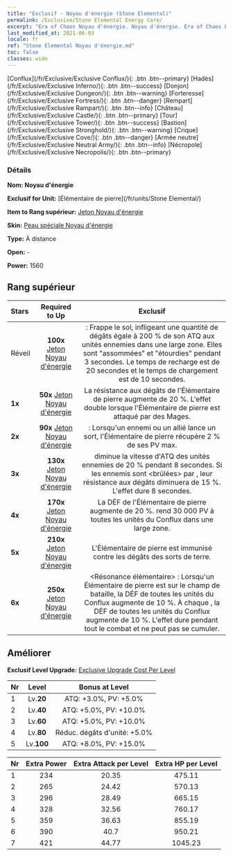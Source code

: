 ```yaml
---
title: "Exclusif - Noyau d'énergie (Stone Elemental)"
permalink: /Exclusive/Stone Elemental Energy Core/
excerpt: "Era of Chaos Noyau d'énergie. Noyau d'énergie. Era of Chaos Exclusif Noyau d'énergie. Élémentaire de pierre Exclusif."
last_modified_at: 2021-06-03
locale: fr
ref: "Stone Elemental Noyau d'énergie.md"
toc: false
classes: wide
---
```

 [Conflux](/fr/Exclusive/Exclusive Conflux/){: .btn .btn--primary} [Hadès](/fr/Exclusive/Exclusive Inferno/){: .btn .btn--success} [Donjon](/fr/Exclusive/Exclusive Dungeon/){: .btn .btn--warning} [Forteresse](/fr/Exclusive/Exclusive Fortress/){: .btn .btn--danger} [Rempart](/fr/Exclusive/Exclusive Rampart/){: .btn .btn--info} [Château](/fr/Exclusive/Exclusive Castle/){: .btn .btn--primary} [Tour](/fr/Exclusive/Exclusive Tower/){: .btn .btn--success} [Bastion](/fr/Exclusive/Exclusive Stronghold/){: .btn .btn--warning} [Crique](/fr/Exclusive/Exclusive Cove/){: .btn .btn--danger} [Armée neutre](/fr/Exclusive/Exclusive Neutral Army/){: .btn .btn--info} [Nécropole](/fr/Exclusive/Exclusive Necropolis/){: .btn .btn--primary} 

### Détails
 **Nom: Noyau d'énergie** 

 **Exclusif for Unit:** [Élémentaire de pierre](/fr/units/Stone Elemental/) 

 **Item to Rang supérieur:** [Jeton Noyau d'énergie](/ItemsFR/con_999/)

 **Skin:** [Peau spéciale Noyau d'énergie](/ItemsFR/con_667/)

 **Type:** À distance

 **Open:** -

 **Power:** 1560

## Rang supérieur

  |     Stars    |  Required to Up | Exclusif |
  |:-------------|:---------------:|:---------------:|
  |  Réveil  | **100x** [Jeton Noyau d'énergie](/ItemsFR/con_999/) | <Frappe de pierre> : Frappe le sol, infligeant une quantité de dégâts égale à 200 % de son ATQ aux unités ennemies dans une large zone. Elles sont \"assommées\" et \"étourdies\" pendant 3 secondes. Le temps de recharge est de 20 secondes et le temps de chargement est de 10 secondes. |
  | **1x** <i class="fas fa-star"/> | **50x** [Jeton Noyau d'énergie](/ItemsFR/con_999/) | La résistance aux dégâts de l'Élémentaire de pierre augmente de 20 %. L'effet double lorsque l'Élémentaire de pierre est attaqué par des Mages. |
  | **2x** <i class="fas fa-star"/> | **90x** [Jeton Noyau d'énergie](/ItemsFR/con_999/) | <Argile> : Lorsqu'un ennemi ou un allié lance un sort, l'Élémentaire de pierre récupère 2 % de ses PV max. |
  | **3x** <i class="fas fa-star"/> | **130x** [Jeton Noyau d'énergie](/ItemsFR/con_999/) | <Frappe de pierre> diminue la vitesse d'ATQ des unités ennemies de 20 % pendant 8 secondes. Si les ennemis sont <brûlées> par <Trio de feu>, leur résistance aux dégâts diminuera de 15 %. L'effet dure 8 secondes. |
  | **4x** <i class="fas fa-star"/> | **170x** [Jeton Noyau d'énergie](/ItemsFR/con_999/) | La DÉF de l'Élémentaire de pierre augmente de 20 %. <Argile> rend 30 000 PV à toutes les unités du Conflux dans une large zone. |
  | **5x** <i class="fas fa-star"/> | **210x** [Jeton Noyau d'énergie](/ItemsFR/con_999/) | L'Élémentaire de pierre est immunisé contre les dégâts des sorts de terre. |
  | **6x** <i class="fas fa-star"/> | **250x** [Jeton Noyau d'énergie](/ItemsFR/con_999/) | <Résonance élémentaire> : Lorsqu'un Élémentaire de pierre est sur le champ de bataille, la DÉF de toutes les unités du Conflux augmente de 10 %. À chaque <Frappe de pierre>, la DÉF de toutes les unités du Conflux augmente de 10 %. L'effet dure pendant tout le combat et ne peut pas se cumuler. |


## Améliorer
 **Exclusif Level Upgrade:** [Exclusive Upgrade Cost Per Level](/Exclusive/ExclusiveUpgradeCostPerLevel/)

  |  Nr  |   Level  | Bonus at Level |
  |:-----|:--------:|:--------------:|
  | 1 | Lv.**20** | ATQ: +3.0%, PV: +5.0% |
  | 2 | Lv.**40** | ATQ: +5.0%, PV: +10.0% |
  | 3 | Lv.**60** | ATQ: +5.0%, PV: +10.0% |
  | 4 | Lv.**80** | Réduc. dégâts d'unité: +5.0% |
  | 5 | Lv.**100** | ATQ: +8.0%, PV: +15.0% |


  |  Nr  |  Extra Power | Extra Attack per Level | Extra HP per Level |
  |:-----|:--------:|:--------:|:--------:|
  | 1 | 234 | 20.35 | 475.11 |
  | 2 | 265 | 24.42 | 570.13 |
  | 3 | 296 | 28.49 | 665.15 |
  | 4 | 328 | 32.56 | 760.17 |
  | 5 | 359 | 36.63 | 855.19 |
  | 6 | 390 | 40.7 | 950.21 |
  | 7 | 421 | 44.77 | 1045.23 |


